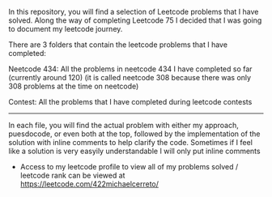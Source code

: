 In this repository, you will find a selection of Leetcode problems that I have solved. Along the way of completing Leetcode 75 I decided that I was going to document my leetcode journey. 

There are 3 folders that contain the leetcode problems that I have completed:

Neetcode 434: All the problems in neetcode 434 I have completed so far (currently around 120) (it is called neetcode 308 because there was only 308 problems at the time on neetcode)

Contest: All the problems that I have completed during leetcode contests


_________________________________________________________________________________________________________________________________________________________

In each file, you will find the actual problem with either my approach, puesdocode, or even both at the top, followed by the implementation of the solution with inline comments to help clarify the code. Sometimes if I feel like a solution is very easyily understandable I will only put inline comments


* Access to my leetcode profile to view all of my problems solved / leetcode rank can be viewed at https://leetcode.com/422michaelcerreto/ 
